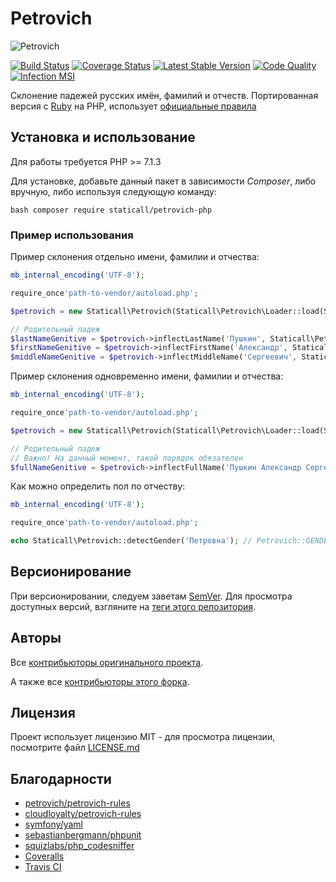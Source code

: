 # Petrovich

![Petrovich](https://raw.github.com/rocsci/petrovich/master/petrovich.png)

[![Build Status](https://secure.travis-ci.org/staticall/petrovich-php.svg?branch=master)](https://secure.travis-ci.org/staticall/petrovich-php) [![Coverage Status](https://coveralls.io/repos/github/staticall/petrovich-php/badge.svg?branch=master&service=github)](https://coveralls.io/github/staticall/petrovich-php?branch=master) [![Latest Stable Version](https://poser.pugx.org/staticall/petrovich-php/v/stable)](https://packagist.org/packages/staticall/petrovich-php) [![Code Quality](https://scrutinizer-ci.com/g/staticall/petrovich-php/badges/quality-score.png?b=master)](https://scrutinizer-ci.com/g/staticall/petrovich-php/?branch=master) [![Infection MSI](https://badge.stryker-mutator.io/github.com/staticall/petrovich-php/master)](https://infection.github.io)

Склонение падежей русских имён, фамилий и отчеств. Портированная версия с [Ruby](https://github.com/petrovich/petrovich-ruby) на PHP, использует [официальные правила](https://github.com/petrovich/petrovich-rules)

## Установка и использование

Для работы требуется PHP >= 7.1.3

Для установке, добавьте данный пакет в зависимости *Composer*, либо вручную, либо используя следующую команду:

``bash
composer require staticall/petrovich-php
``

### Пример использования

Пример склонения отдельно имени, фамилии и отчества:

```php
mb_internal_encoding('UTF-8');

require_once'path-to-vendor/autoload.php';

$petrovich = new Staticall\Petrovich(Staticall\Petrovich\Loader::load(Staticall\Petrovich\Loader::getVendorRulesFilePath()));

// Родительный падеж
$lastNameGenitive = $petrovich->inflectLastName('Пушкин', Staticall\Petrovich\Ruleset::CASE_GENITIVE, Staticall\Petrovich\Ruleset::GENDER_MALE); // Пушкина
$firstNameGenitive = $petrovich->inflectFirstName('Александр', Staticall\Petrovich\Ruleset::CASE_GENITIVE, Petrovich\Ruleset::GENDER_MALE); // Александра
$middleNameGenitive = $petrovich->inflectMiddleName('Сергеевич', Staticall\Petrovich\Ruleset::CASE_GENITIVE, Staticall\Petrovich\Ruleset::GENDER_MALE); // Сергеевича
```

Пример склонения одновременно имени, фамилии и отчества:

```php
mb_internal_encoding('UTF-8');

require_once'path-to-vendor/autoload.php';

$petrovich = new Staticall\Petrovich(Staticall\Petrovich\Loader::load(Staticall\Petrovich\Loader::getVendorRulesFilePath()));

// Родительный падеж
// Важно! На данный момент, такой порядок обязателен
$fullNameGenitive = $petrovich->inflectFullName('Пушкин Александр Сергеевич', Staticall\Petrovich\Ruleset::CASE_GENITIVE, Staticall\Petrovich\Ruleset::GENDER_MALE); // Пушкина Александра Сергеевича
```

Как можно определить пол по отчеству:

```php
mb_internal_encoding('UTF-8');

require_once'path-to-vendor/autoload.php';

echo Staticall\Petrovich::detectGender('Петровна');	// Petrovich::GENDER_FEMALE (см. пункт Пол)
```

## Версионирование

При версионировании, следуем заветам [SemVer](http://semver.org/). Для просмотра доступных версий, взгляните на [теги этого репозитория](https://github.com/staticall/petrovich-php/tags).

## Авторы

Все [контрибьюторы оригинального проекта](https://github.com/petrovich/petrovich-php/contributors).

А также все [контрибьюторы этого форка](https://github.com/staticall/petrovich-php/contributors).

## Лицензия

Проект использует лицензию MIT - для просмотра лицензии, посмотрите файл [LICENSE.md](LICENSE.md)

## Благодарности

- [petrovich/petrovich-rules](https://github.com/petrovich/petrovich-rules)
- [cloudloyalty/petrovich-rules](https://github.com/cloudloyalty/petrovich-rules)
- [symfony/yaml](https://github.com/symfony/yaml)
- [sebastianbergmann/phpunit](https://github.com/sebastianbergmann/phpunit)
- [squizlabs/php_codesniffer](https://github.com/squizlabs/php_codesniffer)
- [Coveralls](https://coveralls.io/)
- [Travis CI](https://travis-ci.org/)
